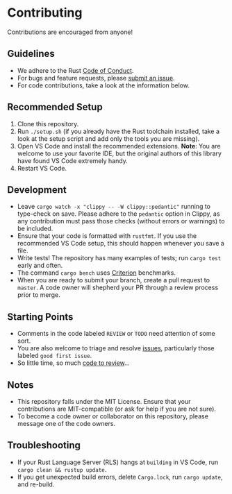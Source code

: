 # Contributing
Contributions are encouraged from anyone!

## Guidelines
- We adhere to the Rust [Code of Conduct](https://www.rust-lang.org/conduct.html).
- For bugs and feature requests, please
  [submit an issue](https://github.com/cambrian/accumulator/issues).
- For code contributions, take a look at the information below.

## Recommended Setup
1. Clone this repository.
2. Run `./setup.sh` (if you already have the Rust toolchain installed, take a look at the setup
   script and add only the tools you are missing).
3. Open VS Code and install the recommended extensions. **Note**: You are welcome to use your
   favorite IDE, but the original authors of this library have found VS Code extremely handy.
4. Restart VS Code.

## Development
- Leave `cargo watch -x "clippy -- -W clippy::pedantic"` running to type-check on save. Please
  adhere to the `pedantic` option in Clippy, as any contribution must pass those checks (without
  errors or warnings) to be included.
- Ensure that your code is formatted with `rustfmt`. If you use the recommended VS Code setup, this
  should happen whenever you save a file.
- Write tests! The repository has many examples of tests; run `cargo test` early and often.
- The command `cargo bench` uses [Criterion](https://crates.io/crates/criterion) benchmarks.
- When you are ready to submit your branch, create a pull request to `master`. A code owner will
  shepherd your PR through a review process prior to merge.

## Starting Points
- Comments in the code labeled `REVIEW` or `TODO` need attention of some sort.
- You are also welcome to triage and resolve
  [issues](https://github.com/cambrian/accumulator/issues), particularly those labeled `good first
  issue`.
- So little time, so much [code to review](https://github.com/cambrian/accumulator/pulls)...

## Notes
- This repository falls under the MIT License. Ensure that your contributions are MIT-compatible (or
  ask for help if you are not sure).
- To become a code owner or collaborator on this repository, please message one of the code owners.

## Troubleshooting
- If your Rust Language Server (RLS) hangs at `building` in VS Code, run
  `cargo clean && rustup update`.
- If you get unexpected build errors, delete `Cargo.lock`, run `cargo update`, and re-build.
